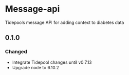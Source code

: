 # Message-api

Tidepools message API for adding context to diabetes data

## 0.1.0

### Changed

- Integrate Tidepool changes until v0.7.13
- Upgrade node to 6.10.2
